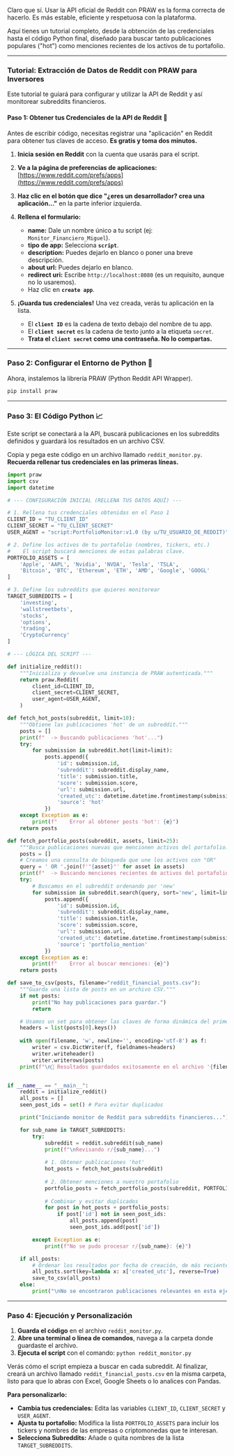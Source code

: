 Claro que sí. Usar la API oficial de Reddit con PRAW es la forma correcta de hacerlo. Es más estable, eficiente y respetuosa con la plataforma.

Aquí tienes un tutorial completo, desde la obtención de las credenciales hasta el código Python final, diseñado para buscar tanto publicaciones populares ("hot") como menciones recientes de los activos de tu portafolio.

-----

### **Tutorial: Extracción de Datos de Reddit con PRAW para Inversores**

Este tutorial te guiará para configurar y utilizar la API de Reddit y así monitorear subreddits financieros.

#### **Paso 1: Obtener tus Credenciales de la API de Reddit 🔑**

Antes de escribir código, necesitas registrar una "aplicación" en Reddit para obtener tus claves de acceso. **Es gratis y toma dos minutos.**

1.  **Inicia sesión en Reddit** con la cuenta que usarás para el script.

2.  **Ve a la página de preferencias de aplicaciones:** [https://www.reddit.com/prefs/apps](https://www.reddit.com/prefs/apps)

3.  **Haz clic en el botón que dice "¿eres un desarrollador? crea una aplicación..."** en la parte inferior izquierda.

4.  **Rellena el formulario:**

      * **name:** Dale un nombre único a tu script (ej: `Monitor_Financiero_Miguel`).
      * **tipo de app:** Selecciona **`script`**.
      * **description:** Puedes dejarlo en blanco o poner una breve descripción.
      * **about url:** Puedes dejarlo en blanco.
      * **redirect uri:** Escribe `http://localhost:8080` (es un requisito, aunque no lo usaremos).
      * Haz clic en **`create app`**.

5.  **¡Guarda tus credenciales\!** Una vez creada, verás tu aplicación en la lista.

      * El **`client ID`** es la cadena de texto debajo del nombre de tu app.
      * El **`client secret`** es la cadena de texto junto a la etiqueta `secret`.
      * **Trata el `client secret` como una contraseña. No lo compartas.**

-----

### **Paso 2: Configurar el Entorno de Python 🐍**

Ahora, instalemos la librería PRAW (Python Reddit API Wrapper).

```bash
pip install praw
```

-----

### **Paso 3: El Código Python 📈**

Este script se conectará a la API, buscará publicaciones en los subreddits definidos y guardará los resultados en un archivo CSV.

Copia y pega este código en un archivo llamado `reddit_monitor.py`. **Recuerda rellenar tus credenciales en las primeras líneas.**

```python
import praw
import csv
import datetime

# --- CONFIGURACIÓN INICIAL (RELLENA TUS DATOS AQUÍ) ---

# 1. Rellena tus credenciales obtenidas en el Paso 1
CLIENT_ID = "TU_CLIENT_ID"
CLIENT_SECRET = "TU_CLIENT_SECRET"
USER_AGENT = "script:PortfolioMonitor:v1.0 (by u/TU_USUARIO_DE_REDDIT)" # Cambia TU_USUARIO

# 2. Define los activos de tu portafolio (nombres, tickers, etc.)
#    El script buscará menciones de estas palabras clave.
PORTFOLIO_ASSETS = [
    'Apple', 'AAPL', 'Nvidia', 'NVDA', 'Tesla', 'TSLA', 
    'Bitcoin', 'BTC', 'Ethereum', 'ETH', 'AMD', 'Google', 'GOOGL'
]

# 3. Define los subreddits que quieres monitorear
TARGET_SUBREDDITS = [
    'investing',
    'wallstreetbets',
    'stocks',
    'options',
    'trading',
    'CryptoCurrency'
]

# --- LÓGICA DEL SCRIPT ---

def initialize_reddit():
    """Inicializa y devuelve una instancia de PRAW autenticada."""
    return praw.Reddit(
        client_id=CLIENT_ID,
        client_secret=CLIENT_SECRET,
        user_agent=USER_AGENT,
    )

def fetch_hot_posts(subreddit, limit=10):
    """Obtiene las publicaciones 'hot' de un subreddit."""
    posts = []
    print(f"  -> Buscando publicaciones 'hot'...")
    try:
        for submission in subreddit.hot(limit=limit):
            posts.append({
                'id': submission.id,
                'subreddit': subreddit.display_name,
                'title': submission.title,
                'score': submission.score,
                'url': submission.url,
                'created_utc': datetime.datetime.fromtimestamp(submission.created_utc).strftime('%Y-%m-%d %H:%M:%S'),
                'source': 'hot'
            })
    except Exception as e:
        print(f"    Error al obtener posts 'hot': {e}")
    return posts

def fetch_portfolio_posts(subreddit, assets, limit=25):
    """Busca publicaciones nuevas que mencionen activos del portafolio."""
    posts = []
    # Creamos una consulta de búsqueda que une los activos con "OR"
    query = ' OR '.join(f'"{asset}"' for asset in assets)
    print(f"  -> Buscando menciones recientes de activos del portafolio...")
    try:
        # Buscamos en el subreddit ordenando por 'new'
        for submission in subreddit.search(query, sort='new', limit=limit):
            posts.append({
                'id': submission.id,
                'subreddit': subreddit.display_name,
                'title': submission.title,
                'score': submission.score,
                'url': submission.url,
                'created_utc': datetime.datetime.fromtimestamp(submission.created_utc).strftime('%Y-%m-%d %H:%M:%S'),
                'source': 'portfolio_mention'
            })
    except Exception as e:
        print(f"    Error al buscar menciones: {e}")
    return posts

def save_to_csv(posts, filename="reddit_financial_posts.csv"):
    """Guarda una lista de posts en un archivo CSV."""
    if not posts:
        print("No hay publicaciones para guardar.")
        return

    # Usamos un set para obtener las claves de forma dinámica del primer post
    headers = list(posts[0].keys())
    
    with open(filename, 'w', newline='', encoding='utf-8') as f:
        writer = csv.DictWriter(f, fieldnames=headers)
        writer.writeheader()
        writer.writerows(posts)
    print(f"\n📁 Resultados guardados exitosamente en el archivo '{filename}'")


if __name__ == "__main__":
    reddit = initialize_reddit()
    all_posts = []
    seen_post_ids = set() # Para evitar duplicados

    print("Iniciando monitor de Reddit para subreddits financieros...")

    for sub_name in TARGET_SUBREDDITS:
        try:
            subreddit = reddit.subreddit(sub_name)
            print(f"\nRevisando r/{sub_name}...")
            
            # 1. Obtener publicaciones 'hot'
            hot_posts = fetch_hot_posts(subreddit)
            
            # 2. Obtener menciones a nuestro portafolio
            portfolio_posts = fetch_portfolio_posts(subreddit, PORTFOLIO_ASSETS)
            
            # Combinar y evitar duplicados
            for post in hot_posts + portfolio_posts:
                if post['id'] not in seen_post_ids:
                    all_posts.append(post)
                    seen_post_ids.add(post['id'])

        except Exception as e:
            print(f"No se pudo procesar r/{sub_name}: {e}")

    if all_posts:
        # Ordenar los resultados por fecha de creación, de más reciente a más antiguo
        all_posts.sort(key=lambda x: x['created_utc'], reverse=True)
        save_to_csv(all_posts)
    else:
        print("\nNo se encontraron publicaciones relevantes en esta ejecución.")

```

-----

### **Paso 4: Ejecución y Personalización**

1.  **Guarda el código** en el archivo `reddit_monitor.py`.
2.  **Abre una terminal o línea de comandos**, navega a la carpeta donde guardaste el archivo.
3.  **Ejecuta el script** con el comando: `python reddit_monitor.py`

Verás cómo el script empieza a buscar en cada subreddit. Al finalizar, creará un archivo llamado `reddit_financial_posts.csv` en la misma carpeta, listo para que lo abras con Excel, Google Sheets o lo analices con Pandas.

**Para personalizarlo:**

  * **Cambia tus credenciales:** Edita las variables `CLIENT_ID`, `CLIENT_SECRET` y `USER_AGENT`.
  * **Ajusta tu portafolio:** Modifica la lista `PORTFOLIO_ASSETS` para incluir los tickers y nombres de las empresas o criptomonedas que te interesan.
  * **Selecciona Subreddits:** Añade o quita nombres de la lista `TARGET_SUBREDDITS`.